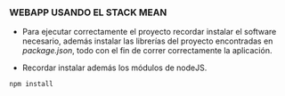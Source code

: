 ### WEBAPP USANDO EL STACK MEAN 
 
- Para ejecutar correctamente el proyecto recordar instalar el software necesario,
 además instalar las librerías del proyecto encontradas en *package.json*, todo con el
 fin de correr correctamente la aplicación.

- Recordar instalar además los módulos de nodeJS.

 ```
 npm install
 ```